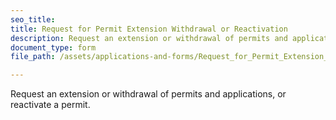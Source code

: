 ```yaml
---
seo_title: 
title: Request for Permit Extension Withdrawal or Reactivation
description: Request an extension or withdrawal of permits and applications, or reactivate a permit.
document_type: form
file_path: /assets/applications-and-forms/Request_for_Permit_Extension__Withdrawal_or_Reactivation.pdf

---
```

 Request an extension or withdrawal of permits and applications, or reactivate a permit. 
